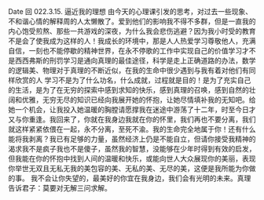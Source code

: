 Date 回 022.3.15. 逼近我的理想 由今天的心理课引发的思考，对过去一些现象、不和谐心情的解释周的人太懒散了。爱到他们的影响我不得不多群，但是一直我的内心饱受煎熬、那些一共游戏的深夜，为什么我会悲伤逃避？因为我小时受的教育不是会了使我成为这样的人！我成长的环境中，那是人人热爱学习尊敬他人，充满自信，一刻也不能停歇的精神世界，在永不停歌的工作中实现自己的价值学习才不是西西弗斯的刑罚学习是通向真理的最佳途径，科学是走上正确道路的办法，数学的逻辑美、物理对于真理的不断近似，在我的生命中很少遇到与我有着对他们有同样欣赏的人 学习不是为了什么功名，什么成就，过程就是目的！是为了充实自己的生活，是为了在无穷的探索中感到求知的快乐，感到真理的召唤，感到自然的壮阔和优雅，无穷无尽的知识已经向我展开她的怀抱，让她尽情填补我的无知吧。给她一个机会，让我投入她温暖的胸膛请愿撑我在迷途中游荡了十二年，时至今日才又与你重逢。我回来了，你就在我身边我就在你的怀里，我们再也不要分离，我们就这样紧紧依偎在一起，永不分离，至死不渝。我的生命完全地属于你！还有什么能将我剥离？我已有足够的力量，虽然经济上仍是不能自立，但请你接受我精神的渴求我不是疯子我也不是傻子，虽然我的智慧，没能够在少年时得到有效的启发，但我能在你的怀抱中找到人间的温暖和快乐，或能向世人大众展现你的美丽，表现你举世无双且无私无我的美包容的美、无私的美、无尽的美，这便是我所能为你做的事。 我不会让你失望的，最美好的你宜在我身边，我们会有光明的未来。真理告诉君子：莫要对无解三问求解。
